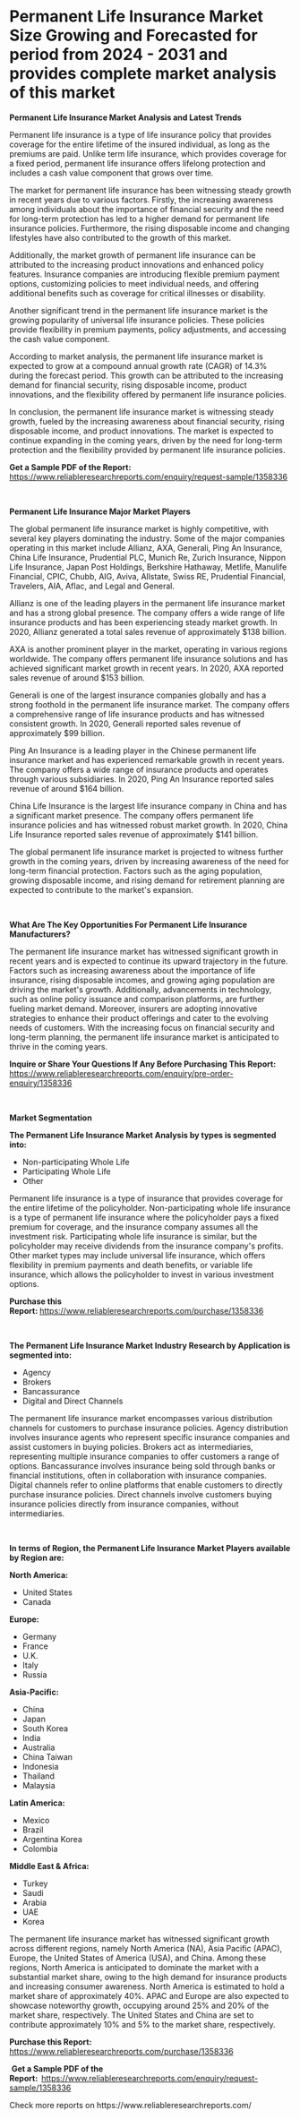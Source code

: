 <p><h1>Permanent Life Insurance Market Size Growing and Forecasted for period from 2024 - 2031 and provides complete market analysis of this market</h1></p><p><strong>Permanent Life Insurance Market Analysis and Latest Trends</strong></p>
<p><p>Permanent life insurance is a type of life insurance policy that provides coverage for the entire lifetime of the insured individual, as long as the premiums are paid. Unlike term life insurance, which provides coverage for a fixed period, permanent life insurance offers lifelong protection and includes a cash value component that grows over time.</p><p>The market for permanent life insurance has been witnessing steady growth in recent years due to various factors. Firstly, the increasing awareness among individuals about the importance of financial security and the need for long-term protection has led to a higher demand for permanent life insurance policies. Furthermore, the rising disposable income and changing lifestyles have also contributed to the growth of this market.</p><p>Additionally, the market growth of permanent life insurance can be attributed to the increasing product innovations and enhanced policy features. Insurance companies are introducing flexible premium payment options, customizing policies to meet individual needs, and offering additional benefits such as coverage for critical illnesses or disability.</p><p>Another significant trend in the permanent life insurance market is the growing popularity of universal life insurance policies. These policies provide flexibility in premium payments, policy adjustments, and accessing the cash value component.</p><p>According to market analysis, the permanent life insurance market is expected to grow at a compound annual growth rate (CAGR) of 14.3% during the forecast period. This growth can be attributed to the increasing demand for financial security, rising disposable income, product innovations, and the flexibility offered by permanent life insurance policies.</p><p>In conclusion, the permanent life insurance market is witnessing steady growth, fueled by the increasing awareness about financial security, rising disposable income, and product innovations. The market is expected to continue expanding in the coming years, driven by the need for long-term protection and the flexibility provided by permanent life insurance policies.</p></p>
<p><strong>Get a Sample PDF of the Report:&nbsp;</strong> <a href="https://www.reliableresearchreports.com/enquiry/request-sample/1358336">https://www.reliableresearchreports.com/enquiry/request-sample/1358336</a></p>
<p>&nbsp;</p>
<p><strong>Permanent Life Insurance Major Market Players</strong></p>
<p><p>The global permanent life insurance market is highly competitive, with several key players dominating the industry. Some of the major companies operating in this market include Allianz, AXA, Generali, Ping An Insurance, China Life Insurance, Prudential PLC, Munich Re, Zurich Insurance, Nippon Life Insurance, Japan Post Holdings, Berkshire Hathaway, Metlife, Manulife Financial, CPIC, Chubb, AIG, Aviva, Allstate, Swiss RE, Prudential Financial, Travelers, AIA, Aflac, and Legal and General.</p><p>Allianz is one of the leading players in the permanent life insurance market and has a strong global presence. The company offers a wide range of life insurance products and has been experiencing steady market growth. In 2020, Allianz generated a total sales revenue of approximately $138 billion.</p><p>AXA is another prominent player in the market, operating in various regions worldwide. The company offers permanent life insurance solutions and has achieved significant market growth in recent years. In 2020, AXA reported sales revenue of around $153 billion.</p><p>Generali is one of the largest insurance companies globally and has a strong foothold in the permanent life insurance market. The company offers a comprehensive range of life insurance products and has witnessed consistent growth. In 2020, Generali reported sales revenue of approximately $99 billion.</p><p>Ping An Insurance is a leading player in the Chinese permanent life insurance market and has experienced remarkable growth in recent years. The company offers a wide range of insurance products and operates through various subsidiaries. In 2020, Ping An Insurance reported sales revenue of around $164 billion.</p><p>China Life Insurance is the largest life insurance company in China and has a significant market presence. The company offers permanent life insurance policies and has witnessed robust market growth. In 2020, China Life Insurance reported sales revenue of approximately $141 billion.</p><p>The global permanent life insurance market is projected to witness further growth in the coming years, driven by increasing awareness of the need for long-term financial protection. Factors such as the aging population, growing disposable income, and rising demand for retirement planning are expected to contribute to the market's expansion.</p></p>
<p>&nbsp;</p>
<p><strong>What Are The Key Opportunities For Permanent Life Insurance Manufacturers?</strong></p>
<p><p>The permanent life insurance market has witnessed significant growth in recent years and is expected to continue its upward trajectory in the future. Factors such as increasing awareness about the importance of life insurance, rising disposable incomes, and growing aging population are driving the market's growth. Additionally, advancements in technology, such as online policy issuance and comparison platforms, are further fueling market demand. Moreover, insurers are adopting innovative strategies to enhance their product offerings and cater to the evolving needs of customers. With the increasing focus on financial security and long-term planning, the permanent life insurance market is anticipated to thrive in the coming years.</p></p>
<p><strong>Inquire or Share Your Questions If Any Before Purchasing This Report:</strong> <a href="https://www.reliableresearchreports.com/enquiry/pre-order-enquiry/1358336">https://www.reliableresearchreports.com/enquiry/pre-order-enquiry/1358336</a></p>
<p>&nbsp;</p>
<p><strong>Market Segmentation</strong></p>
<p><strong>The Permanent Life Insurance Market Analysis by types is segmented into:</strong></p>
<p><ul><li>Non-participating Whole Life</li><li>Participating Whole Life</li><li>Other</li></ul></p>
<p><p>Permanent life insurance is a type of insurance that provides coverage for the entire lifetime of the policyholder. Non-participating whole life insurance is a type of permanent life insurance where the policyholder pays a fixed premium for coverage, and the insurance company assumes all the investment risk. Participating whole life insurance is similar, but the policyholder may receive dividends from the insurance company's profits. Other market types may include universal life insurance, which offers flexibility in premium payments and death benefits, or variable life insurance, which allows the policyholder to invest in various investment options.</p></p>
<p><strong>Purchase this Report:&nbsp;</strong><a href="https://www.reliableresearchreports.com/purchase/1358336">https://www.reliableresearchreports.com/purchase/1358336</a></p>
<p>&nbsp;</p>
<p><strong>The Permanent Life Insurance Market Industry Research by Application is segmented into:</strong></p>
<p><ul><li>Agency</li><li>Brokers</li><li>Bancassurance</li><li>Digital and Direct Channels</li></ul></p>
<p><p>The permanent life insurance market encompasses various distribution channels for customers to purchase insurance policies. Agency distribution involves insurance agents who represent specific insurance companies and assist customers in buying policies. Brokers act as intermediaries, representing multiple insurance companies to offer customers a range of options. Bancassurance involves insurance being sold through banks or financial institutions, often in collaboration with insurance companies. Digital channels refer to online platforms that enable customers to directly purchase insurance policies. Direct channels involve customers buying insurance policies directly from insurance companies, without intermediaries.</p></p>
<p>&nbsp;</p>
<p><strong>In terms of Region, the Permanent Life Insurance Market Players available by Region are:</strong></p>
<p>
    <p> <strong> North America: </strong>
        <ul>
            <li>United States</li>
            <li>Canada</li>
        </ul>
        </p> 
    <p> <strong> Europe: </strong>
        <ul>
            <li>Germany</li>
            <li>France</li>
            <li>U.K.</li>
            <li>Italy</li>
            <li>Russia</li>
        </ul>
        </p> 
    <p> <strong> Asia-Pacific: </strong>
        <ul>
            <li>China</li>
            <li>Japan</li>
            <li>South Korea</li>
            <li>India</li>
            <li>Australia</li>
            <li>China Taiwan</li>
            <li>Indonesia</li>
            <li>Thailand</li>
            <li>Malaysia</li>
        </ul>
        </p> 
    <p> <strong> Latin America: </strong>
        <ul>
            <li>Mexico</li>
            <li>Brazil</li>
            <li>Argentina Korea</li>
            <li>Colombia</li>
        </ul>
        </p> 
    <p> <strong> Middle East & Africa: </strong>
        <ul>
            <li>Turkey</li>
            <li>Saudi</li>
            <li>Arabia</li>
            <li>UAE</li>
            <li>Korea</li>
        </ul>
    </p>
    </p>
<p><p>The permanent life insurance market has witnessed significant growth across different regions, namely North America (NA), Asia Pacific (APAC), Europe, the United States of America (USA), and China. Among these regions, North America is anticipated to dominate the market with a substantial market share, owing to the high demand for insurance products and increasing consumer awareness. North America is estimated to hold a market share of approximately 40%. APAC and Europe are also expected to showcase noteworthy growth, occupying around 25% and 20% of the market share, respectively. The United States and China are set to contribute approximately 10% and 5% to the market share, respectively.</p></p>
<p><strong>Purchase this Report: </strong><a href="https://www.reliableresearchreports.com/purchase/1358336">https://www.reliableresearchreports.com/purchase/1358336</a></p>
<p>&nbsp;<strong>Get a Sample PDF of the Report:&nbsp;&nbsp;</strong><a href="https://www.reliableresearchreports.com/enquiry/request-sample/1358336">https://www.reliableresearchreports.com/enquiry/request-sample/1358336</a></p>
<p><strong></strong></p>
<p>Check more reports on https://www.reliableresearchreports.com/</p>
